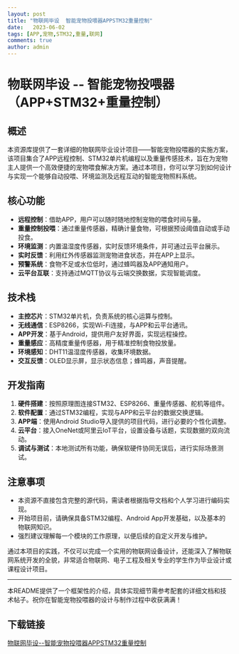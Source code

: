 ```yaml
---
layout: post
title: "物联网毕设  智能宠物投喂器APPSTM32重量控制"
date:   2023-06-02
tags: [APP,宠物,STM32,重量,联网]
comments: true
author: admin
---
```

# 物联网毕设 -- 智能宠物投喂器（APP+STM32+重量控制）

## 概述

本资源库提供了一套详细的物联网毕业设计项目——智能宠物投喂器的实施方案，该项目集合了APP远程控制、STM32单片机编程以及重量传感技术，旨在为宠物主人提供一个高效便捷的宠物喂食解决方案。通过本项目，你可以学习到如何设计与实现一个能够自动投喂、环境监测及远程互动的智能宠物照料系统。

## 核心功能

- **远程控制**：借助APP，用户可以随时随地控制宠物的喂食时间与量。
- **重量控制投喂**：通过重量传感器，精确计量食物，可根据预设阈值自动或手动投食。
- **环境监测**：内置温湿度传感器，实时反馈环境条件，并可通过云平台展示。
- **实时反馈**：利用红外传感器监测宠物进食状态，并在APP上显示。
- **预警系统**：食物不足或水位低时，通过蜂鸣器及APP通知用户。
- **云平台互联**：支持通过MQTT协议与云端交换数据，实现智能调度。

## 技术栈

- **主控芯片**：STM32单片机，负责系统的核心运算与控制。
- **无线通信**：ESP8266，实现Wi-Fi连接，与APP和云平台通讯。
- **APP开发**：基于Android，提供用户友好界面，实现远程操控。
- **重量感应**：高精度重量传感器，用于精准控制食物投放量。
- **环境感知**：DHT11温湿度传感器，收集环境数据。
- **交互反馈**：OLED显示屏，显示状态信息；蜂鸣器，声音提醒。

## 开发指南

1. **硬件搭建**：按照原理图连接STM32、ESP8266、重量传感器、舵机等组件。
2. **软件配置**：通过STM32编程，实现与APP和云平台的数据交换逻辑。
3. **APP端**：使用Android Studio导入提供的项目代码，进行必要的个性化调整。
4. **云平台**：接入OneNet或阿里云IoT平台，设置设备与话题，实现数据的双向流动。
5. **调试与测试**：本地测试所有功能，确保软硬件协同无误后，进行实际场景测试。

## 注意事项

- 本资源不直接包含完整的源代码，需读者根据指导文档和个人学习进行编码实现。
- 开始项目前，请确保具备STM32编程、Android App开发基础，以及基本的物联网知识。
- 强烈建议理解每一个模块的工作原理，以便后续的自定义开发与维护。

通过本项目的实践，不仅可以完成一个实用的物联网设备设计，还能深入了解物联网系统开发的全貌，非常适合物联网、电子工程及相关专业的学生作为毕业设计或课程设计项目。

---

本README提供了一个框架性的介绍，具体实现细节需参考配套的详细文档和技术帖子。祝你在智能宠物投喂器的设计与制作过程中收获满满！

## 下载链接

[物联网毕设--智能宠物投喂器APPSTM32重量控制](https://pan.quark.cn/s/f454158580f5)